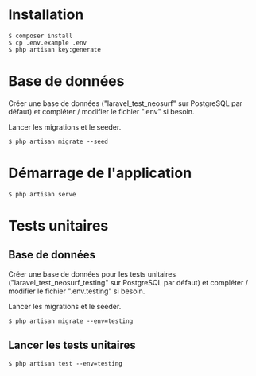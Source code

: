 # Installation

````
$ composer install
$ cp .env.example .env
$ php artisan key:generate
````

# Base de données
Créer une base de données ("laravel_test_neosurf" sur PostgreSQL par défaut) et compléter / modifier le fichier ".env" si besoin.

Lancer les migrations et le seeder.
````
$ php artisan migrate --seed
````

# Démarrage de l'application
````
$ php artisan serve
````

# Tests unitaires

## Base de données
Créer une base de données pour les tests unitaires ("laravel_test_neosurf_testing" sur PostgreSQL par défaut) et compléter / modifier le fichier ".env.testing" si besoin.

Lancer les migrations et le seeder.
````
$ php artisan migrate --env=testing
````

## Lancer les tests unitaires
````
$ php artisan test --env=testing
````
